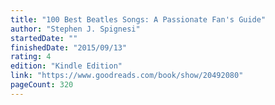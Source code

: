 ```yaml
---
title: "100 Best Beatles Songs: A Passionate Fan's Guide"
author: "Stephen J. Spignesi"
startedDate: ""
finishedDate: "2015/09/13"
rating: 4
edition: "Kindle Edition"
link: "https://www.goodreads.com/book/show/20492080"
pageCount: 320
---
```



